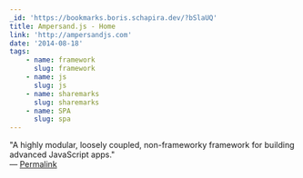 ```yaml
---
_id: 'https://bookmarks.boris.schapira.dev/?bSlaUQ'
title: Ampersand.js - Home
link: 'http://ampersandjs.com'
date: '2014-08-18'
tags:
    - name: framework
      slug: framework
    - name: js
      slug: js
    - name: sharemarks
      slug: sharemarks
    - name: SPA
      slug: spa
---
```


&quot;A highly modular, loosely coupled, non-frameworky framework for building
advanced JavaScript apps.&quot; <br>&#8212;
<a href="https://bookmarks.boris.schapira.dev/?bSlaUQ" title="Permalink">Permalink</a>
